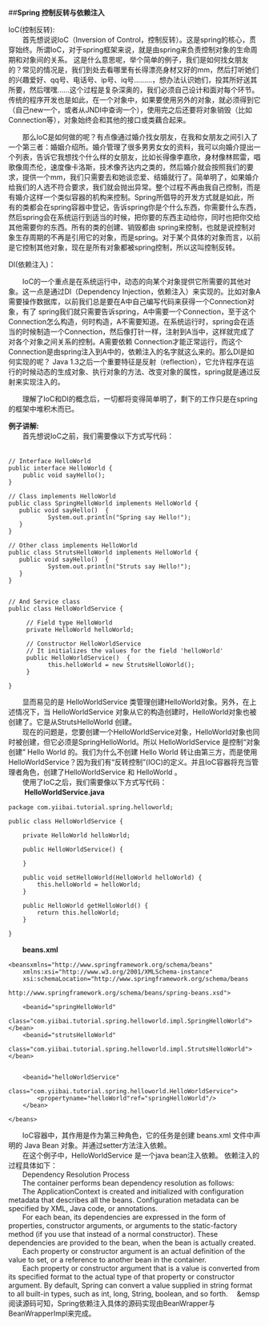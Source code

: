 ##**Spring 控制反转与依赖注入**

IoC(控制反转):  
　　首先想说说IoC（Inversion of Control，控制反转）。这是spring的核心，贯穿始终。所谓IoC，对于spring框架来说，就是由spring来负责控制对象的生命周期和对象间的关系。
这是什么意思呢，举个简单的例子，我们是如何找女朋友的？常见的情况是，我们到处去看哪里有长得漂亮身材又好的mm，然后打听她们的兴趣爱好、qq号、电话号、ip号、iq号………，想办法认识她们，投其所好送其所要，然后嘿嘿……这个过程是复杂深奥的，我们必须自己设计和面对每个环节。传统的程序开发也是如此，在一个对象中，如果要使用另外的对象，就必须得到它（自己new一个，或者从JNDI中查询一个），使用完之后还要将对象销毁（比如Connection等），对象始终会和其他的接口或类藕合起来。

　　那么IoC是如何做的呢？有点像通过婚介找女朋友，在我和女朋友之间引入了一个第三者：婚姻介绍所。婚介管理了很多男男女女的资料，我可以向婚介提出一个列表，告诉它我想找个什么样的女朋友，比如长得像李嘉欣，身材像林熙雷，唱歌像周杰伦，速度像卡洛斯，技术像齐达内之类的，然后婚介就会按照我们的要求，提供一个mm，我们只需要去和她谈恋爱、结婚就行了。简单明了，如果婚介给我们的人选不符合要求，我们就会抛出异常。整个过程不再由我自己控制，而是有婚介这样一个类似容器的机构来控制。Spring所倡导的开发方式就是如此，所有的类都会在spring容器中登记，告诉spring你是个什么东西，你需要什么东西，然后spring会在系统运行到适当的时候，把你要的东西主动给你，同时也把你交给其他需要你的东西。所有的类的创建、销毁都由 spring来控制，也就是说控制对象生存周期的不再是引用它的对象，而是spring。对于某个具体的对象而言，以前是它控制其他对象，现在是所有对象都被spring控制，所以这叫控制反转。

DI(依赖注入)：　　

　　IoC的一个重点是在系统运行中，动态的向某个对象提供它所需要的其他对象。这一点是通过DI（Dependency Injection，依赖注入）来实现的。比如对象A需要操作数据库，以前我们总是要在A中自己编写代码来获得一个Connection对象，有了 spring我们就只需要告诉spring，A中需要一个Connection，至于这个Connection怎么构造，何时构造，A不需要知道。在系统运行时，spring会在适当的时候制造一个Connection，然后像打针一样，注射到A当中，这样就完成了对各个对象之间关系的控制。A需要依赖 Connection才能正常运行，而这个Connection是由spring注入到A中的，依赖注入的名字就这么来的。那么DI是如何实现的呢？ Java 1.3之后一个重要特征是反射（reflection），它允许程序在运行的时候动态的生成对象、执行对象的方法、改变对象的属性，spring就是通过反射来实现注入的。

　　理解了IoC和DI的概念后，一切都将变得简单明了，剩下的工作只是在spring的框架中堆积木而已。
 
**例子讲解:**   
　　首先想说IoC之前，我们需要像以下方式写代码：</br>　
```
// Interface HelloWorld
public interface HelloWorld {
    public void sayHello();
}
 
// Class implements HelloWorld
public class SpringHelloWorld implements HelloWorld {
   public void sayHello()  {
           System.out.println("Spring say Hello!");
   }
}
 
// Other class implements HelloWorld
public class StrutsHelloWorld implements HelloWorld {
   public void sayHello()  {
           System.out.println("Struts say Hello!");
   }
}
 
 
// And Service class
public class HelloWorldService {
    
     // Field type HelloWorld
     private HelloWorld helloWorld;
    
     // Constructor HelloWorldService
     // It initializes the values for the field 'helloWorld'
     public HelloWorldService()  {
           this.helloWorld = new StrutsHelloWorld();
     }
 
}
```
　　显而易见的是 HelloWorldService 类管理创建HelloWorld对象。另外，在上述情况下，当 HelloWorldService 对象从它的构造创建时，HelloWorld对象也被创建了。它是从StrutsHelloWorld 创建。</br>
　　现在的问题是，您要创建一个HelloWorldService对象，HelloWorld对象也同时被创建，但它必须是SpringHelloWorld。所以 HelloWorldService 是控制“对象创建” Hello World 的。我们为什么不创建 Hello World 转让由第三方，而是使用HelloWorldService？因为我们有“反转控制”(IOC)的定义。并且IoC容器将充当管理者角色，创建了HelloWorldService 和 HelloWorld 。</br>
　　使用了IoC之后，我们需要像以下方式写代码：</br>　
  　**HelloWorldService.java**
```
package com.yiibai.tutorial.spring.helloworld;
  
public class HelloWorldService {
  
    private HelloWorld helloWorld;
  
    public HelloWorldService() {
  
    }
  
    public void setHelloWorld(HelloWorld helloWorld) {
        this.helloWorld = helloWorld;
    }
  
    public HelloWorld getHelloWorld() {
        return this.helloWorld;
    }
  
}
```
　　**beans.xml**
```
<beansxmlns="http://www.springframework.org/schema/beans"
    xmlns:xsi="http://www.w3.org/2001/XMLSchema-instance"
    xsi:schemaLocation="http://www.springframework.org/schema/beans
                        http://www.springframework.org/schema/beans/spring-beans.xsd">
  
    <beanid="springHelloWorld"
        class="com.yiibai.tutorial.spring.helloworld.impl.SpringHelloWorld"></bean>
    <beanid="strutsHelloWorld"
        class="com.yiibai.tutorial.spring.helloworld.impl.StrutsHelloWorld"></bean>
  
  
    <beanid="helloWorldService"
        class="com.yiibai.tutorial.spring.helloworld.HelloWorldService">
        <propertyname="helloWorld"ref="springHelloWorld"/>
    </bean>
  
</beans>
```
　　IoC容器中，其作用是作为第三种角色，它的任务是创建 beans.xml 文件中声明的 Java Bean 对象。并通过setter方法注入依赖。</br>
　　在这个例子中，HelloWorldService 是一个java bean注入依赖。
    依赖注入的过程具体如下：</br>
&emsp;&emsp;Dependency Resolution Process</br>
&emsp;&emsp;The container performs bean dependency resolution as follows:</br>
&emsp;&emsp;The ApplicationContext is created and initialized with configuration metadata that describes all the beans. Configuration metadata can be specified by XML, Java code, or annotations.</br>
&emsp;&emsp;For each bean, its dependencies are expressed in the form of properties, constructor arguments, or arguments to the static-factory method (if you use that instead of a normal constructor). These dependencies are provided to the bean, when the bean is actually created.</br>
&emsp;&emsp;Each property or constructor argument is an actual definition of the value to set, or a reference to another bean in the container.</br>
&emsp;&emsp;Each property or constructor argument that is a value is converted from its specified format to the actual type of that property or constructor argument. By default, Spring can convert a value supplied in string format to all built-in types, such as int, long, String, boolean, and so forth.
&emsp;&emsp阅读源码可知，Spring依赖注入具体的源码实现由BeanWrapper与BeanWrapperImpl来完成。








